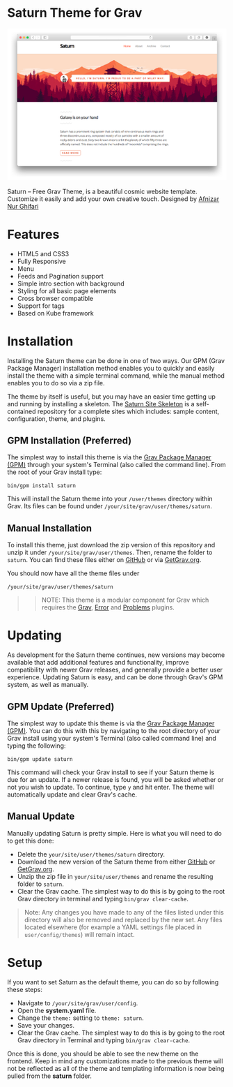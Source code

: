 # Saturn Theme for Grav

![Saturn](assets/readme_1.png)

Saturn – Free Grav Theme, is a beautiful cosmic website template. Customize it easily and add your own creative touch. Designed by [Afnizar Nur Ghifari](http://demo.afnizar.com/saturn/#)

# Features

* HTML5 and CSS3
* Fully Responsive
* Menu
* Feeds and Pagination support
* Simple intro section with background
* Styling for all basic page elements
* Cross browser compatible
* Support for tags
* Based on Kube framework


# Installation

Installing the Saturn theme can be done in one of two ways. Our GPM (Grav Package Manager) installation method enables you to quickly and easily install the theme with a simple terminal command, while the manual method enables you to do so via a zip file.

The theme by itself is useful, but you may have an easier time getting up and running by installing a skeleton. The [Saturn Site Skeleton](https://github.com/getgrav/grav-skeleton-saturn-site) is a self-contained repository for a complete sites which includes: sample content, configuration, theme, and plugins.

## GPM Installation (Preferred)

The simplest way to install this theme is via the [Grav Package Manager (GPM)](http://learn.getgrav.org/advanced/grav-gpm) through your system's Terminal (also called the command line).  From the root of your Grav install type:

    bin/gpm install saturn

This will install the Saturn theme into your `/user/themes` directory within Grav. Its files can be found under `/your/site/grav/user/themes/saturn`.

## Manual Installation

To install this theme, just download the zip version of this repository and unzip it under `/your/site/grav/user/themes`. Then, rename the folder to `saturn`. You can find these files either on [GitHub](https://github.com/getgrav/grav-theme-saturn) or via [GetGrav.org](http://getgrav.org/downloads/themes).

You should now have all the theme files under

    /your/site/grav/user/themes/saturn

>> NOTE: This theme is a modular component for Grav which requires the [Grav](http://github.com/getgrav/grav), [Error](https://github.com/getgrav/grav-theme-error) and [Problems](https://github.com/getgrav/grav-plugin-problems) plugins.

# Updating

As development for the Saturn theme continues, new versions may become available that add additional features and functionality, improve compatibility with newer Grav releases, and generally provide a better user experience. Updating Saturn is easy, and can be done through Grav's GPM system, as well as manually.

## GPM Update (Preferred)

The simplest way to update this theme is via the [Grav Package Manager (GPM)](http://learn.getgrav.org/advanced/grav-gpm). You can do this with this by navigating to the root directory of your Grav install using your system's Terminal (also called command line) and typing the following:

    bin/gpm update saturn

This command will check your Grav install to see if your Saturn theme is due for an update. If a newer release is found, you will be asked whether or not you wish to update. To continue, type `y` and hit enter. The theme will automatically update and clear Grav's cache.

## Manual Update

Manually updating Saturn is pretty simple. Here is what you will need to do to get this done:

* Delete the `your/site/user/themes/saturn` directory.
* Download the new version of the Saturn theme from either [GitHub](https://github.com/getgrav/grav-theme-saturn) or [GetGrav.org](http://getgrav.org/downloads/themes).
* Unzip the zip file in `your/site/user/themes` and rename the resulting folder to `saturn`.
* Clear the Grav cache. The simplest way to do this is by going to the root Grav directory in terminal and typing `bin/grav clear-cache`.

> Note: Any changes you have made to any of the files listed under this directory will also be removed and replaced by the new set. Any files located elsewhere (for example a YAML settings file placed in `user/config/themes`) will remain intact.

# Setup

If you want to set Saturn as the default theme, you can do so by following these steps:

* Navigate to `/your/site/grav/user/config`.
* Open the **system.yaml** file.
* Change the `theme:` setting to `theme: saturn`.
* Save your changes.
* Clear the Grav cache. The simplest way to do this is by going to the root Grav directory in Terminal and typing `bin/grav clear-cache`.

Once this is done, you should be able to see the new theme on the frontend. Keep in mind any customizations made to the previous theme will not be reflected as all of the theme and templating information is now being pulled from the **saturn** folder.
